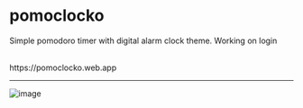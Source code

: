 <h1>pomoclocko</h1>

<p>Simple pomodoro timer with digital alarm clock theme. Working on login</p>
<br>https://pomoclocko.web.app
<hr>

![image](https://github.com/bocsir/pomoclocko/assets/77936915/fdc3e828-973a-47f8-9926-836cb799eb33)

